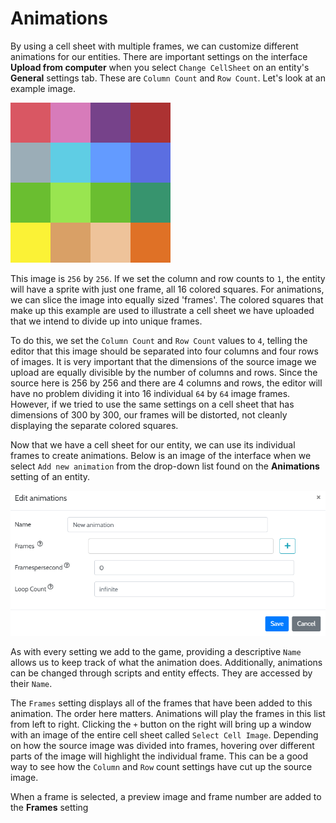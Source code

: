 # Animations

By using a cell sheet with multiple frames, we can customize different animations for our entities. There are important settings on the interface **Upload from computer** when you select ```Change CellSheet``` on an entity's **General** settings tab. These are ```Column Count``` and ```Row Count```. Let's look at an example image.

![Example of a 4 x 4 cell sheet](../../img/animations/cell_sheet_example.png)

This image is ```256``` by ```256```. If we set the column and row counts to ```1```, the entity will have a sprite with just one frame, all 16 colored squares. For animations, we can slice the image into equally sized 'frames'. The colored squares that make up this example are used to illustrate a cell sheet we have uploaded that we intend to divide up into unique frames.

To do this, we set the ```Column Count``` and ```Row Count``` values to ```4```, telling the editor that this image should be separated into four columns and four rows of images. It is very important that the dimensions of the source image we upload are equally divisible by the number of columns and rows. Since the source here is 256 by 256 and there are 4 columns and rows, the editor will have no problem dividing it into 16 individual ```64``` by ```64``` image frames. However, if we tried to use the same settings on a cell sheet that has dimensions of 300 by 300, our frames will be distorted, not cleanly displaying the separate colored squares.

Now that we have a cell sheet for our entity, we can use its individual frames to create animations. Below is an image of the interface when we select ```Add new animation``` from the drop-down list found on the **Animations** setting of an entity.

![Interface when first creating a new animation](../../img/animations/edit_animations.png)

As with every setting we add to the game, providing a descriptive ```Name``` allows us to keep track of what the animation does. Additionally, animations can be changed through scripts and entity effects. They are accessed by their ```Name```.

The ```Frames``` setting displays all of the frames that have been added to this animation. The order here matters. Animations will play the frames in this list from left to right. Clicking the ```+``` button on the right will bring up a window with an image of the entire cell sheet called ```Select Cell Image```. Depending on how the source image was divided into frames, hovering over different parts of the image will highlight the individual frame. This can be a good way to see how the ```Column``` and ```Row``` count settings have cut up the source image.

When a frame is selected, a preview image and frame number are added to the **Frames** setting





